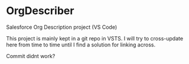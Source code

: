 # OrgDescriber
Salesforce Org Description project (VS Code)


This project is mainly kept in a git repo in VSTS. I will try to cross-update here from time to time until I find a solution for linking across.



Commit didnt work?
